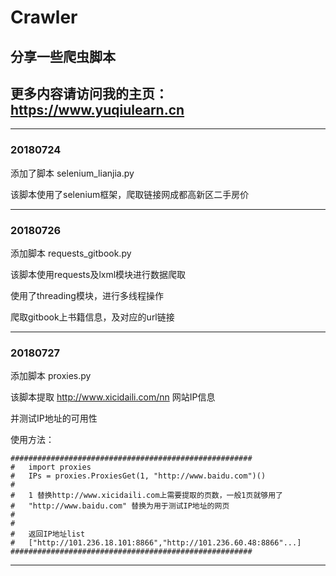 # Crawler
## 分享一些爬虫脚本

## 更多内容请访问我的主页： https://www.yuqiulearn.cn

----------------------------------------------------------
### 20180724

添加了脚本 selenium_lianjia.py

该脚本使用了selenium框架，爬取链接网成都高新区二手房价


----------------------------------------------------------
### 20180726

添加脚本 requests_gitbook.py

该脚本使用requests及lxml模块进行数据爬取

使用了threading模块，进行多线程操作

爬取gitbook上书籍信息，及对应的url链接

----------------------------------------------------------
### 20180727

添加脚本 proxies.py

该脚本提取 http://www.xicidaili.com/nn 网站IP信息

并测试IP地址的可用性

使用方法：

	###################################################### 
    #   import proxies
    #   IPs = proxies.ProxiesGet(1, "http://www.baidu.com")()
	#
    #	1 替换http://www.xicidaili.com上需要提取的页数，一般1页就够用了
	#	"http://www.baidu.com" 替换为用于测试IP地址的网页
    #	
    #
    # 	返回IP地址list
    #   ["http://101.236.18.101:8866","http://101.236.60.48:8866"...]
	######################################################

----------------------------------------------------------
###
